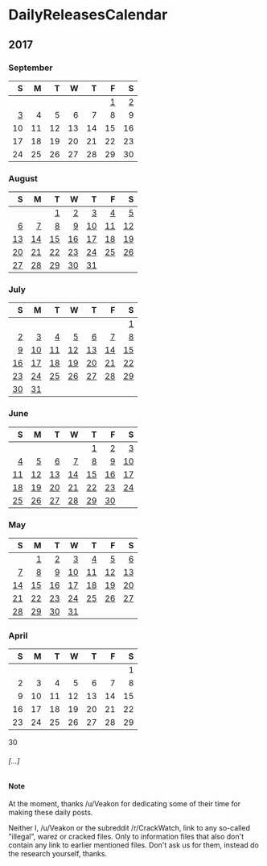 # DailyReleasesCalendar

## 2017

### September
|S|M|T|W|T|F|S|
-:|-:|-:|-:|-:|-:|-:
||||||[1](http://redd.it/6xix5k)|[2](http://redd.it/6xphaa)|
[3](http://redd.it/6xvrkg)|4|5|6|7|8|9|
10|11|12|13|14|15|16
17|18|19|20|21|22|23
24|25|26|27|28|29|30


### August

|S|M|T|W|T|F|S|
-:|-:|-:|-:|-:|-:|-:
|||[1](http://redd.it/6qzjyg)|[2](http://redd.it/6r7uuk)|[3](http://redd.it/6rg5if)|[4](http://redd.it/6rnoon)|[5](http://redd.it/6rv35j)
[6](http://redd.it/6rzxfd)|[7](http://redd.it/6s8amw)|[8](http://redd.it/6sh8cn)|[9](http://redd.it/6sowdb)|[10](http://redd.it/6sw4g7)|[11](http://redd.it/6t2lpx)|[12](http://redd.it/6tc9lf)
[13](http://redd.it/6tgmrf)|[14](http://redd.it/6tpc39)|[15](http://redd.it/6u34gf)|[16](http://redd.it/6udhxv)|[17](http://redd.it/6udhxv)|[18](http://redd.it/6ul3fg)|[19](http://redd.it/6urf3p)
[20](http://redd.it/6ux4v0)|[21](http://redd.it/6v78wx)|[22](http://redd.it/6vcwy9)|[23](http://redd.it/6vm6l0)|[24](http://redd.it/6vv5nx)|[25](http://redd.it/6w1wtt)|[26](http://redd.it/6w87sr)
[27](http://redd.it/6wdl38)|[28](http://redd.it/6wmelx)|[29](http://redd.it/6wuhql)|[30](http://redd.it/6x2x6l)|[31](http://redd.it/6xix5k)

### July
|S|M|T|W|T|F|S|
-:|-:|-:|-:|-:|-:|-:
|||||||[1](http://redd.it/6kphg3)
[2](http://redd.it/6kvlrl)|[3](http://redd.it/6l2qhl)|[4](http://redd.it/6l9uoa)|[5](http://redd.it/6lhdb8)|[6](http://redd.it/6lqypi)|[7](http://redd.it/6lxz4a)|[8](http://redd.it/6m4e4l)
[9](http://redd.it/6makn9)|[10](http://redd.it/6mhidf)|[11](http://redd.it/6mptxy)|[12](http://redd.it/6mx8ff)|[13](http://redd.it/6n4ta9)|[14](http://redd.it/6nceak)|[15](http://redd.it/6nhul1)
[16](http://redd.it/6nnxz8)|[17](http://redd.it/6nv7eg)|[18](http://redd.it/6o53o1)|[19](http://redd.it/6obulq)|[20](http://redd.it/6oiafg)|[21](http://redd.it/6org8w)|[22](http://redd.it/6oxntl)
[23](http://redd.it/6p49il)|[24](http://redd.it/6paf0h)|[25](http://redd.it/6pjewo)|[26](http://redd.it/6prrf0)|[27](http://redd.it/6pyzou)|[28](http://redd.it/6q74yw)|[29](http://redd.it/6qc5bi)
[30](http://redd.it/6qk3p5)|[31](http://redd.it/6qry54)

### June

|S|M|T|W|T|F|S|
-:|-:|-:|-:|-:|-:|-:
|||||[1](http://redd.it/6eqrvo)|[2](http://redd.it/6ewi7s)|[3](http://redd.it/6f3cl0)
[4](http://redd.it/6f7i0e)|[5](http://redd.it/6fhd82)|[6](http://redd.it/6fp2s6)|[7](http://redd.it/6fvw5g)|[8](http://redd.it/6g309k)|[9](http://redd.it/6gae56)|[10](http://redd.it/6ggkb0)
[11](http://redd.it/6gowx6)|[12](http://redd.it/6gtfoq)|[13](http://redd.it/6h2mv4)|[14](http://redd.it/6h9zd5)|[15](http://redd.it/6hghh3)|[16](http://redd.it/6houli)|[17](http://redd.it/6hwgq9)
[18](http://redd.it/6i1vu6)|[19](http://redd.it/6ia9qt)|[20](http://redd.it/6ihge6)|[21](http://redd.it/6iobyo)|[22](http://redd.it/6ixmzi)|[23](http://redd.it/6j2iwi)|[24](http://redd.it/6j8oyy)
[25](http://redd.it/6jhej0)|[26](http://redd.it/6jmqxw)|[27](http://redd.it/6jw3md)|[28](http://redd.it/6k3yeh)|[29](http://redd.it/6k98pi)|[30](http://redd.it/6kj3an)

### May

|S|M|T|W|T|F|S|
-:|-:|-:|-:|-:|-:|-:
||[1](http://redd.it/68ospi)|[2](http://redd.it/68vw4e)|[3](http://redd.it/694dcd)|[4](http://redd.it/69avds)|[5](http://redd.it/69gykb)|[6](http://redd.it/69tp4q)
[7](http://redd.it/69tp4q)|[8](http://redd.it/6a1fwq)|[9](http://redd.it/6a8e6i)|[10](http://redd.it/6aglhj)|[11](http://redd.it/6ant0r)|[12](http://redd.it/6atvxa)|[13](http://redd.it/6b0aea)
[14](http://redd.it/6b5uh2)|[15](http://redd.it/6be1ia)|[16](http://redd.it/6bl17h)|[17](http://redd.it/6bs598)|[18](http://redd.it/6bywvy)|[19](http://redd.it/6c70di)|[20](http://redd.it/6cgth8)
[21](http://redd.it/6cgth8)|[22](http://redd.it/6cq0ye)|[23](http://redd.it/6cx81s)|[24](http://redd.it/6d5p2m)|[25](http://redd.it/6ddht0)|[26](http://redd.it/6dkxc6)|[27](http://redd.it/6dqbsm)
[28](http://redd.it/6dveis)|[29](http://redd.it/6e1ene)|[30](http://redd.it/6ea17k)|[31](http://redd.it/6ehe4w)

### April

|S|M|T|W|T|F|S|
-:|-:|-:|-:|-:|-:|-:
|||||||1
2|3|4|5|6|7|8
9|10|11|12|13|14|15
16|17|18|19|20|21|22
23|24|25|26|27|28|29
30

###### […]
#### Note
At the moment, thanks /u/Veakon for dedicating some of their time for making these daily posts.

Neither I, /u/Veakon or the subreddit /r/CrackWatch, link to any so-called "illegal", warez or cracked files. Only to information files that also don't contain any link to earlier mentioned files. Don't ask us for them, instead do the research yourself, thanks.
